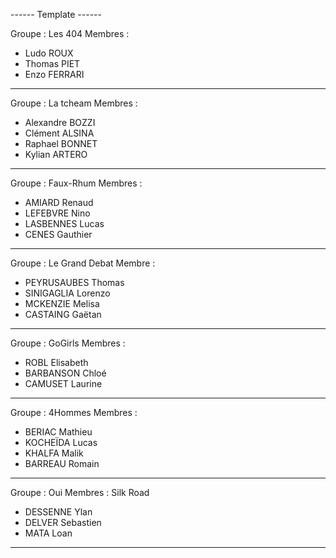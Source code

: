 ------ Template ------

Groupe : Les 404
Membres :
- Ludo ROUX
- Thomas PIET
- Enzo FERRARI

----------------------

Groupe : La tcheam
Membres :

- Alexandre BOZZI
- Clément ALSINA
- Raphael BONNET
- Kylian ARTERO

----------------------

Groupe : Faux-Rhum
Membres :
- AMIARD Renaud
- LEFEBVRE Nino
- LASBENNES Lucas
- CENES Gauthier

----------------------

Groupe : Le Grand Debat 
Membre : 
- PEYRUSAUBES Thomas
- SINIGAGLIA Lorenzo
- MCKENZIE Melisa
- CASTAING Gaëtan

----------------------

Groupe : GoGirls
Membres :
- ROBL Elisabeth
- BARBANSON Chloé
- CAMUSET Laurine 

----------------------
  
Groupe : 4Hommes
Membres :
- BERIAC Mathieu
- KOCHEÏDA Lucas
- KHALFA Malik
- BARREAU Romain

----------------------

Groupe : Oui
Membres : Silk Road
- DESSENNE Ylan
- DELVER Sebastien
- MATA Loan

----------------------

